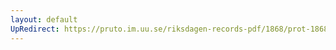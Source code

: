 ```yaml
---
layout: default
UpRedirect: https://pruto.im.uu.se/riksdagen-records-pdf/1868/prot-1868--fk--321/prot-1868--fk--321_030.pdf
---
```

